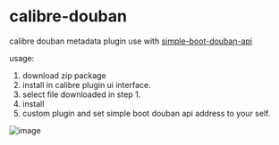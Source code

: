 # calibre-douban
calibre douban metadata plugin use with [simple-boot-douban-api](https://github.com/fugary/simple-boot-douban-api)

usage:

1. download zip package
2. install in calibre plugin ui interface.
3. select file downloaded in step 1.
4. install
5. custom plugin and set simple boot douban api address to your self.

![image](https://user-images.githubusercontent.com/15033627/139876725-d9f3acfd-d1ad-4a6d-8360-dc595e56ffa5.png)
